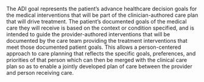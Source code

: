 The ADI goal represents the patient’s advance healthcare decision goals for the medical interventions that will be part of the clinician-authored care plan that will drive treatment.  The patient’s documented goals of the medical care they will receive is based on the context or condition specified, and is intended to guide the provider-authored interventions that will be documented by the care team providing the treatment interventions that meet those documented patient goals. This allows a person-centered approach to care planning that reflects the specific goals, preferences, and priorities of that person which can then be merged with the clinical care plan so as to enable a jointly developed plan of care between the provider and person receiving care.